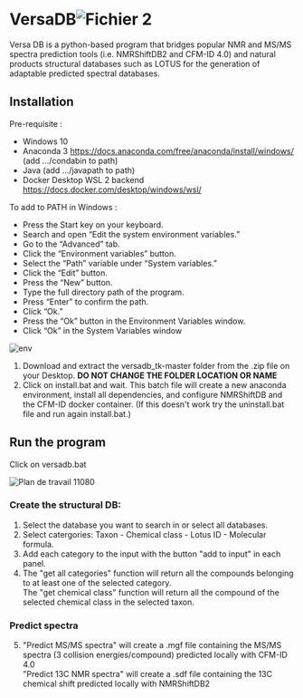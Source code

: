 # VersaDB![Fichier 2](https://github.com/user-attachments/assets/33dd4208-9b05-472d-ae62-3c87398d5262)

Versa DB is a python-based program that bridges popular NMR and MS/MS spectra prediction tools (i.e. NMRShiftDB2 and CFM-ID 4.0) and natural products structural databases such as LOTUS for the generation of adaptable predicted spectral databases.

## Installation
Pre-requisite : 
 - Windows 10
 - Anaconda 3 https://docs.anaconda.com/free/anaconda/install/windows/ (add .../condabin to path)
 - Java (add .../javapath to path)
 - Docker Desktop WSL 2 backend https://docs.docker.com/desktop/windows/wsl/

To add to PATH in Windows :
- Press the Start key on your keyboard.
- Search and open “Edit the system environment variables.”
- Go to the “Advanced” tab.
- Click the “Environment variables” button.
- Select the “Path” variable under “System variables.”
- Click the “Edit” button.
- Press the “New” button.
- Type the full directory path of the program.
- Press “Enter” to confirm the path.
- Click “Ok.”
- Press the “Ok” button in the Environment Variables window.
- Click “Ok” in the System Variables window

![env](https://github.com/simremy/versadb_tk/assets/41745996/57fadb75-5393-4712-a1ea-8ef967b164b3)


1. Download and extract the versadb_tk-master folder from the .zip file on your Desktop. **DO NOT CHANGE THE FOLDER LOCATION OR NAME**
2. Click on install.bat and wait. This batch file will create a new anaconda environment, install all dependencies, and configure NMRShiftDB and the CFM-ID docker container. (If this doesn't work try the uninstall.bat file and run again install.bat.)

## Run the program
Click on versadb.bat

![Plan de travail 11080](https://user-images.githubusercontent.com/41745996/168621136-db932ff8-f33d-46e2-95d3-2856455a08af.png)

### Create the structural DB:  
1. Select the database you want to search in or select all databases. 
2. Select catergories:  Taxon - Chemical class - Lotus ID - Molecular formula.   
3. Add each category to the input with the button "add to input" in each panel.  
4. The "get all categories" function will return all the compounds belonging to at least one of the selected category.  
   The "get chemical class" function will return all the compound of the selected chemical class in the selected taxon.  
### Predict spectra
5. "Predict MS/MS spectra" will create a .mgf file containing the MS/MS spectra (3 collision energies/compound) predicted locally with CFM-ID 4.0  
"Predict 13C NMR spectra" will create a .sdf file containing the 13C chemical shift predicted locally with NMRShiftDB2 


